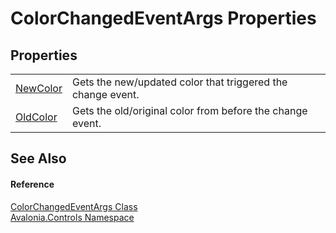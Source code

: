 # ColorChangedEventArgs Properties




## Properties
<table>
<tr>
<td><a href="P_Avalonia_Controls_ColorChangedEventArgs_NewColor">NewColor</a></td>
<td>Gets the new/updated color that triggered the change event.</td>
</tr>
<tr>
<td><a href="P_Avalonia_Controls_ColorChangedEventArgs_OldColor">OldColor</a></td>
<td>Gets the old/original color from before the change event.</td>
</tr>
</table>

## See Also


#### Reference
<a href="T_Avalonia_Controls_ColorChangedEventArgs">ColorChangedEventArgs Class</a>  
<a href="N_Avalonia_Controls">Avalonia.Controls Namespace</a>  
